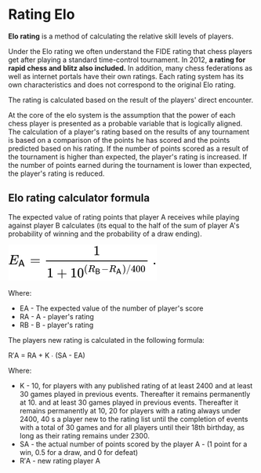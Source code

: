 # Rating Elo

**Elo rating** is a method of calculating the relative skill levels of players.

Under the Elo rating we often understand the FIDE rating that chess players get after playing a standard time-control tournament. In 2012, **a rating for rapid chess and blitz also included.** In addition, many chess federations as well as internet portals have their own ratings. Each rating system has its own characteristics and does not correspond to the original Elo rating.

The rating is calculated based on the result of the players' direct encounter.

At the core of the elo system is the assumption that the power of each chess player is presented as a probable variable that is logically aligned. The calculation of a player's rating based on the results of any tournament is based on a comparison of the points he has scored and the points predicted based on his rating. If the number of points scored as a result of the tournament is higher than expected, the player's rating is increased. If the number of points earned during the tournament is lower than expected, the player's rating is reduced.

## Elo rating calculator formula

The expected value of rating points that player A receives while playing against player B calculates (its equal to the half of the sum of player A's probability of winning and the probability of a draw ending).

![](../../../../images/ratingFormula.svg)

Where:

- EA - The expected value of the number of player's score
- RA - A - player's rating
- RB - B - player's rating

The players new rating is calculated in the following formula:

R′A = RA + K ∙ (SA - EA)

Where:

- K - 10, for players with any published rating of at least 2400 and at least 30 games played in previous events. Thereafter it remains permanently at 10. and at least 30 games played in previous events. Thereafter it remains permanently at 10, 20 for players with a rating always under 2400, 40 s a player new to the rating list until the completion of events with a total of 30 games and for all players until their 18th birthday, as long as their rating remains under 2300.
- SA - the actual number of points scored by the player A - (1 point for a win, 0.5 for a draw, and 0 for defeat)
- R′A - new rating player A
